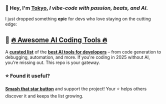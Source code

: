 

### 👋 Hey, I'm **[Tokyo](https://linktr.ee/tokyodal)**, *I vibe-code with passion, beats, and AI.*

I just dropped something **epic** for devs who love staying on the cutting edge:

## 🚀 [🔥 Awesome AI Coding Tools 🔥](https://github.com/tokyo-dal/awesome-ai-coding-tools)

A **[curated list](https://github.com/tokyo-dal/awesome-ai-coding-tools)** of the **[best AI tools for developers](https://github.com/tokyo-dal/awesome-ai-coding-tools)** – from code generation to debugging, automation, and more.
If you're coding in 2025 without AI, you're missing out. This repo is your gateway.

### ⭐️ Found it useful?

**[Smash that star button](https://github.com/tokyo-dal/awesome-ai-coding-tools)** and support the project!
Your ⭐️ helps others discover it and keeps the list growing.
